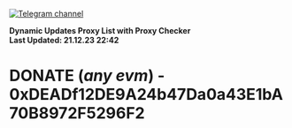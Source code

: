 [![Telegram channel](https://img.shields.io/endpoint?url=https://runkit.io/damiankrawczyk/telegram-badge/branches/master?url=https://t.me/n4z4v0d)](https://t.me/n4z4v0d) 

**Dynamic Updates Proxy List with Proxy Checker**  
**Last Updated: 21.12.23 22:42**

# DONATE (_any evm_) - 0xDEADf12DE9A24b47Da0a43E1bA70B8972F5296F2
